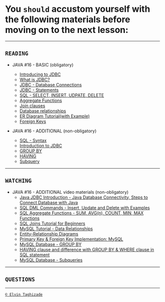 # You `should` accustom yourself with the following materials before moving on to the next lesson:
---

## `READING`

- JAVA #16 - BASIC (obligatory)
    - [Introducing to JDBC](https://www.mysqltutorial.org/mysql-jdbc-tutorial/jdbc-overview/)
    - [What is JDBC?](https://www.tutorialspoint.com/jdbc/jdbc-quick-guide.htm)
    - [JDBC - Database Connections](https://www.tutorialspoint.com/jdbc/jdbc-db-connections.htm)
    - [JDBC - Statements](https://www.tutorialspoint.com/jdbc/jdbc-statements.htm)
    - [SQL - SELECT, INSERT, UDPATE, DELETE](https://www.pluralsight.com/guides/manipulating-data-using-insert-update-delete-sql-server)
    - [Aggregate Functions](https://www.mysqltutorial.org/mysql-aggregate-functions/)
    - [Join clauses](https://www.mysqltutorial.org/basic-mysql-tutorial-aspx/mysql-join/)
    - [Database relationships](https://code.tutsplus.com/articles/sql-for-beginners-part-3-database-relationships--net-8561)
    - [ER Diagram Tutorial(with Example)](https://www.guru99.com/er-diagram-tutorial-dbms.html)
    - [Foreign Keys](https://dev.mysql.com/doc/refman/8.0/en/example-foreign-keys.html)

- JAVA #16 - ADDITIONAL (non-obligatory)
    - [SQL - Syntax](https://www.tutorialspoint.com/sql/sql-syntax.htm)
    - [Introduction to JDBC](https://www.baeldung.com/java-jdbc)
    - [GROUP BY](https://www.mysqltutorial.org/basic-mysql-tutorial-aspx/mysql-group-by/)
    - [HAVING](https://www.mysqltutorial.org/basic-mysql-tutorial-aspx/mysql-having/)
    - [Subquery](https://www.mysqltutorial.org/basic-mysql-tutorial-aspx/mysql-subquery/)

 ---

## `WATCHING`

- JAVA #16 - ADDITIONAL video materials (non-obligatory)
    - [Java JDBC Introduction - Java Database Connectivity, Steps to Connect Database with Java](https://www.youtube.com/watch?v=lGNgS00nz_0)
    - [SQL DML Commands - Insert, Update and Delete with Examples](https://www.youtube.com/watch?v=XiKB5FHXsqw)
    - [SQL Aggregate Functions - SUM, AVG(n), COUNT, MIN, MAX Functions](https://www.youtube.com/watch?v=gGErRBYDzCs)
    - [SQL Joins Tutorial for Beginners](https://www.youtube.com/watch?v=2HVMiPPuPIM)
    - [MySQL Tutorial - Data Relationships](https://www.youtube.com/watch?v=RXOj0D80kRg)
    - [Entity-Relationship Diagrams](https://www.youtube.com/watch?v=c0_9Y8QAstg)
    - [Primary Key & Foreign Key Implementation: MySQL](https://www.youtube.com/watch?v=eTK9TLciRpU)
    - [MySQL Database - GROUP BY](https://www.youtube.com/watch?v=_uyyc5fc3J8)
    - [HAVING clause and difference with GROUP BY & WHERE clause in SQL statement](https://www.youtube.com/watch?v=8pD3xh3MlNg)
    - [MySQL Database - Subqueries](https://www.youtube.com/watch?v=I4wk67fkZNw)

---

## `QUESTIONS`

---

[`© Elvin Taghizade`](elvintaghiyev184@gmail.com)